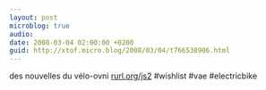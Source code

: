```yaml
---
layout: post
microblog: true
audio: 
date: 2008-03-04 02:00:00 +0200
guid: http://xtof.micro.blog/2008/03/04/t766538906.html
---
```

des nouvelles du vélo-ovni [rurl.org/js2](http://rurl.org/js2) #wishlist #vae #electricbike
